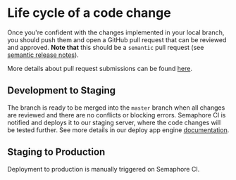 # Life cycle of a code change
Once you're confident with the changes implemented in your local branch, you should push them and open a GitHub pull request that can be reviewed and approved. **Note that** this should be a `semantic` pull request (see [semantic release notes](https://github.com/semantic-release/semantic-release)).

More details about pull request submissions can be found [here](../CONTRIBUTING.md).

## Development to Staging
The branch is ready to be merged into the `master` branch when all changes are reviewed and there are no conflicts or blocking errors. Semaphore CI is notified and deploys it to our staging server, where the code changes will be tested further. See more details in our deploy app engine [documentation](https://github.com/ocadotechnology/codeforlife-deploy-appengine/blob/master/docs/life-cycle-of-a-code-change.md).

## Staging to Production
Deployment to production is manually triggered on Semaphore CI.
